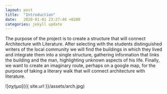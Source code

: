 ```yaml
---
layout: post
title:  "Introduction"
date:   2020-01-01 23:27:46 +0200
categories: jekyll update
---
```

The purpose of the project is to create a structure that will connect Architecture with Literature. After selecting with the students distinguished writers of the local community we will find the buildings in which they lived and integrate them into a single structure, gathering information that links the building and the man, highlighting unknown aspects of his life. Finally, we want to create an imaginary route, perhaps on a google map, for the purpose of taking a literary walk that will connect architecture with literature.

![σχήμα]({{ site.url }}/assets/arch.jpg) 
